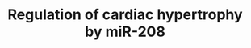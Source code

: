 ---
annotations:
- type: Pathway Ontology
  value: hypertrophic cardiomyopathy pathway
authors:
- MLevels
- Susan
- MaintBot
- Mkutmon
- Khanspers
- Lindarieswijk
- Eweitz
description: MicroRNA-208a regulates cardiac hypertrophy pathways in mice. MicroRNAs
  are shown in purple. Knock out and overexpression of miR-208a are shown in blue.
  Processes are shown at the top and include hypertrophy, atrial fibrilation and prolonged
  PR interval & abberand conduction.
last-edited: 2021-05-14
organisms:
- Mus musculus
redirect_from:
- /index.php/Pathway:WP1526
- /instance/WP1526
schema-jsonld:
- '@context': https://schema.org/
  '@id': https://wikipathways.github.io/pathways/WP1526.html
  '@type': Dataset
  creator:
    '@type': Organization
    name: WikiPathways
  description: MicroRNA-208a regulates cardiac hypertrophy pathways in mice. MicroRNAs
    are shown in purple. Knock out and overexpression of miR-208a are shown in blue.
    Processes are shown at the top and include hypertrophy, atrial fibrilation and
    prolonged PR interval & abberand conduction.
  keywords:
  - Myostatin
  - miR-208a
  - miR-208b
  - Cx40
  - Hop
  - Trap1
  - Gata4
  - beta-MHC
  license: CC0
  name: Regulation of cardiac hypertrophy by miR-208
seo: CreativeWork
title: Regulation of cardiac hypertrophy by miR-208
wpid: WP1526
---